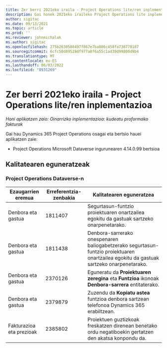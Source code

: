 ```yaml
---
title: Zer berri 2021eko iraila - Project Operations lite/ren inplementazioa
description: Gai honek 2021eko iraileko Project Operations lite inplementazioaren bertsioan eskuragarri dauden kalitate eguneratzeei buruzko informazioa eskaintzen du.
author: sigitac
ms.date: 09/13/2021
ms.topic: article
ms.prod: ''
ms.reviewer: johnmichalak
ms.author: sigitac
ms.openlocfilehash: 275b2630588497f867e7ba886c458fa738778187
ms.sourcegitcommit: 6cfc50d89528df977a8f6a55c1ad39d99800d9b4
ms.translationtype: MT
ms.contentlocale: eu-ES
ms.lasthandoff: 06/03/2022
ms.locfileid: "8931269"
---
```

# <a name="whats-new-september-2021---project-operations-lite-deployment"></a>Zer berri 2021eko iraila - Project Operations lite/ren inplementazioa

_Honi aplikatzen zaio: Oinarrizko inplementazioa: kudeatu proformako fakturak_

Gai hau Dynamics 365 Project Operations osagai eta bertsio hauei aplikatzen zaie:

  - Project Operations Microsoft Dataverse ingurunearen 4.14.0.99 bertsioa


## <a name="quality-updates"></a>Kalitatearen eguneratzeak

### <a name="project-operations-on-dataverse"></a>Project Operations Dataverse-n


| **Ezaugarrien eremua** | **Erreferentzia-zenbakia** | **Kalitatearen eguneratzea** |
| --- | --- | --- |
| Denbora eta gastua | 1811407 | Segurtasun-funtzio proiektuaren onartzailea egokitu da gastuak sartzeko onarpenetarako. |
| Denbora eta gastua | 1811438 | Denbora-sarrerako onespenaren baliogabetzerako segurtasun-funtzio proiektuaren onartzailea egokitu da gastuak sartzeko onarpenetarako. |
| Denbora eta gastua | 2370126 | Eguneratu da **Proiektuaren zeregina** eta **Funtzioa** ikonoak **Denbora-sarrera** entitaterako. |
| Denbora eta gastua | 2379879 | Zuzendu da **Kopiatu astea** funtzioa denbora sartzean telefonoa Dynamics 365 erabiltzean. |
| Fakturazioa eta prezioak | 2385802 | Proiektuen guztizkoak freskatzen direnean benetako ordu negatiboekin gertatzen den akatsa konpondu da.|
